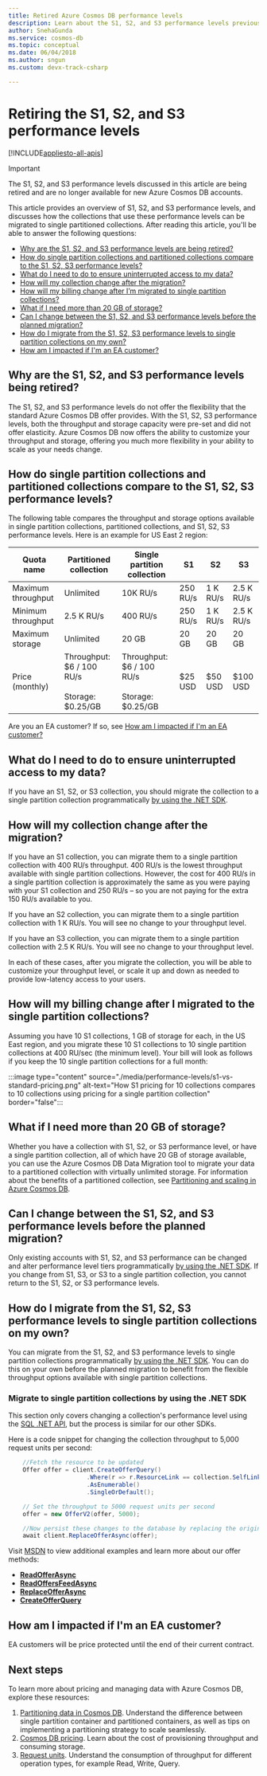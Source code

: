 ```yaml
---
title: Retired Azure Cosmos DB performance levels
description: Learn about the S1, S2, and S3 performance levels previously available in Azure Cosmos DB.
author: SnehaGunda
ms.service: cosmos-db
ms.topic: conceptual
ms.date: 06/04/2018
ms.author: sngun
ms.custom: devx-track-csharp

---
```

# Retiring the S1, S2, and S3 performance levels
[!INCLUDE[appliesto-all-apis](includes/appliesto-all-apis.md)]

> [!IMPORTANT] 
> The S1, S2, and S3 performance levels discussed in this article are being retired and are no longer available for new Azure Cosmos DB accounts.

This article provides an overview of S1, S2, and S3 performance levels, and discusses how the collections that use these performance levels can be migrated to single partitioned collections. After reading this article, you'll be able to answer the following questions:

- [Why are the S1, S2, and S3 performance levels are being retired?](#why-retired)
- [How do single partition collections and partitioned collections compare to the S1, S2, S3 performance levels?](#compare)
- [What do I need to do to ensure uninterrupted access to my data?](#uninterrupted-access)
- [How will my collection change after the migration?](#collection-change)
- [How will my billing change after I’m migrated to single partition collections?](#billing-change)
- [What if I need more than 20 GB of storage?](#more-storage-needed)
- [Can I change between the S1, S2, and S3 performance levels before the planned migration?](#change-before)
- [How do I migrate from the S1, S2, S3 performance levels to single partition collections on my own?](#migrate-diy)
- [How am I impacted if I'm an EA customer?](#ea-customer)

<a name="why-retired"></a>

## Why are the S1, S2, and S3 performance levels being retired?

The S1, S2, and S3 performance levels do not offer the flexibility that the standard Azure Cosmos DB offer provides. With the S1, S2, S3 performance levels, both the throughput and storage capacity were pre-set and did not offer elasticity. Azure Cosmos DB now offers the ability to customize your throughput and storage, offering you much more flexibility in your ability to scale as your needs change.

<a name="compare"></a>

## How do single partition collections and partitioned collections compare to the S1, S2, S3 performance levels?

The following table compares the throughput and storage options available in single partition collections, partitioned collections, and S1, S2, S3 performance levels. Here is an example for US East 2 region:

| Quota name  |Partitioned collection|Single partition collection|S1|S2|S3|
|---|---|---|---|---|---|
|Maximum throughput|Unlimited|10K RU/s|250 RU/s|1 K RU/s|2.5 K RU/s|
|Minimum throughput|2.5 K RU/s|400 RU/s|250 RU/s|1 K RU/s|2.5 K RU/s|
|Maximum storage|Unlimited|20 GB|20 GB|20 GB|20 GB|
|Price (monthly)|Throughput: $6 / 100 RU/s<br><br>Storage: $0.25/GB|Throughput: $6 / 100 RU/s<br><br>Storage: $0.25/GB|$25 USD|$50 USD|$100 USD|

Are you an EA customer? If so, see [How am I impacted if I'm an EA customer?](#ea-customer)

<a name="uninterrupted-access"></a>

## What do I need to do to ensure uninterrupted access to my data?

If you have an S1, S2, or S3 collection, you should migrate the collection to a single partition collection programmatically [by using the .NET SDK](#migrate-diy). 

<a name="collection-change"></a>

## How will my collection change after the migration?

If you have an S1 collection, you can migrate them to a single partition collection with 400 RU/s throughput. 400 RU/s is the lowest throughput available with single partition collections. However, the cost for 400 RU/s in a single partition collection is approximately the same as you were paying with your S1 collection and 250 RU/s – so you are not paying for the extra 150 RU/s available to you.

If you have an S2 collection, you can migrate them to a single partition collection with 1 K RU/s. You will see no change to your throughput level.

If you have an S3 collection, you can migrate them to a single partition collection with 2.5 K RU/s. You will see no change to your throughput level.

In each of these cases, after you migrate the collection, you will be able to customize your throughput level, or scale it up and down as needed to provide low-latency access to your users. 

<a name="billing-change"></a>

## How will my billing change after I migrated to the single partition collections?

Assuming you have 10 S1 collections, 1 GB of storage for each, in the US East region, and you migrate these 10 S1 collections to 10 single partition collections at 400 RU/sec (the minimum level). Your bill will look as follows if you keep the 10 single partition collections for a full month:

:::image type="content" source="./media/performance-levels/s1-vs-standard-pricing.png" alt-text="How S1 pricing for 10 collections compares to 10 collections using pricing for a single partition collection" border="false":::

<a name="more-storage-needed"></a>

## What if I need more than 20 GB of storage?

Whether you have a collection with S1, S2, or S3 performance level, or have a single partition collection, all of which have 20 GB of storage available, you can use the Azure Cosmos DB Data Migration tool to migrate your data to a partitioned collection with virtually unlimited storage. For information about the benefits of a partitioned collection, see [Partitioning and scaling in Azure Cosmos DB](partitioning-overview.md). 

<a name="change-before"></a>

## Can I change between the S1, S2, and S3 performance levels before the planned migration?

Only existing accounts with S1, S2, and S3 performance can be changed and alter performance level tiers programmatically [by using the .NET SDK](#migrate-diy). If you change from S1, S3, or S3 to a single partition collection, you cannot return to the S1, S2, or S3 performance levels.

<a name="migrate-diy"></a>

## How do I migrate from the S1, S2, S3 performance levels to single partition collections on my own?

You can migrate from the S1, S2, and S3 performance levels to single partition collections programmatically [by using the .NET SDK](#migrate-diy). You can do this on your own before the planned migration to benefit from the flexible throughput options available with single partition collections.

### Migrate to single partition collections by using the .NET SDK

This section only covers changing a collection's performance level using the [SQL .NET API](sql-api-sdk-dotnet.md), but the process is similar for our other SDKs.

Here is a code snippet for changing the collection throughput to 5,000 request units per second:
    
```csharp
    //Fetch the resource to be updated
    Offer offer = client.CreateOfferQuery()
                      .Where(r => r.ResourceLink == collection.SelfLink)    
                      .AsEnumerable()
                      .SingleOrDefault();

    // Set the throughput to 5000 request units per second
    offer = new OfferV2(offer, 5000);

    //Now persist these changes to the database by replacing the original resource
    await client.ReplaceOfferAsync(offer);
```

Visit [MSDN](/dotnet/api/microsoft.azure.documents.client.documentclient) to view additional examples and learn more about our offer methods:

* [**ReadOfferAsync**](/dotnet/api/microsoft.azure.documents.client.documentclient.readofferasync)
* [**ReadOffersFeedAsync**](/dotnet/api/microsoft.azure.documents.client.documentclient.readoffersfeedasync)
* [**ReplaceOfferAsync**](/dotnet/api/microsoft.azure.documents.client.documentclient.replaceofferasync)
* [**CreateOfferQuery**](/previous-versions/azure/dn975114(v=azure.100))

<a name="ea-customer"></a>

## How am I impacted if I'm an EA customer?

EA customers will be price protected until the end of their current contract.

## Next steps
To learn more about pricing and managing data with Azure Cosmos DB, explore these resources:

1.	[Partitioning data in Cosmos DB](partitioning-overview.md). Understand the difference between single partition container and partitioned containers, as well as tips on implementing a partitioning strategy to scale seamlessly.
2.	[Cosmos DB pricing](https://azure.microsoft.com/pricing/details/cosmos-db/). Learn about the cost of provisioning throughput and consuming storage.
3.	[Request units](request-units.md). Understand the consumption of throughput for different operation types, for example Read, Write, Query.